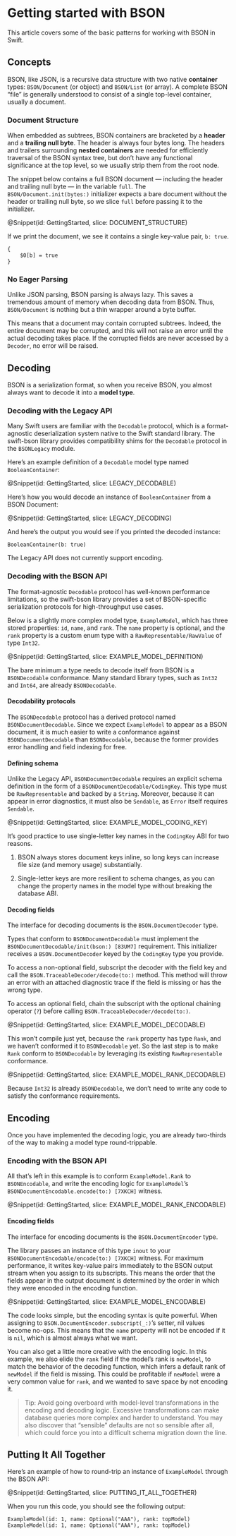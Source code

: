 # Getting started with BSON

This article covers some of the basic patterns for working with BSON in Swift.


## Concepts

BSON, like JSON, is a recursive data structure with two native **container** types: ``BSON/Document`` (or object) and ``BSON/List`` (or array). A complete BSON “file” is generally understood to consist of a single top-level container, usually a document.


### Document Structure

When embedded as subtrees, BSON containers are bracketed by a **header** and a **trailing null byte**. The header is always four bytes long. The headers and trailers surrounding **nested containers** are needed for efficiently traversal of the BSON syntax tree, but don’t have any functional significance at the top level, so we usually strip them from the root node.

The snippet below contains a full BSON document — including the header and trailing null byte — in the variable `full`. The ``BSON/Document.init(bytes:)`` initializer expects a bare document without the header or trailing null byte, so we slice `full` before passing it to the initializer.

@Snippet(id: GettingStarted, slice: DOCUMENT_STRUCTURE)

If we print the document, we see it contains a single key-value pair, `b: true`.

```text
{
    $0[b] = true
}
```


### No Eager Parsing

Unlike JSON parsing, BSON parsing is always lazy. This saves a tremendous amount of memory when decoding data from BSON. Thus, ``BSON/Document`` is nothing but a thin wrapper around a byte buffer.

This means that a document may contain corrupted subtrees. Indeed, the entire document may be corrupted, and this will not raise an error until the actual decoding takes place. If the corrupted fields are never accessed by a ``Decoder``, no error will be raised.


## Decoding

BSON is a serialization format, so when you receive BSON, you almost always want to decode it into a **model type**.


### Decoding with the Legacy API

Many Swift users are familiar with the ``Decodable`` protocol, which is a format-agnostic deserialization system native to the Swift standard library. The swift-bson library provides compatibility shims for the ``Decodable`` protocol in the ``BSONLegacy`` module.

Here’s an example definition of a ``Decodable`` model type named `BooleanContainer`:

@Snippet(id: GettingStarted, slice: LEGACY_DECODABLE)

Here’s how you would decode an instance of `BooleanContainer` from a BSON Document:

@Snippet(id: GettingStarted, slice: LEGACY_DECODING)

And here’s the output you would see if you printed the decoded instance:

```text
BooleanContainer(b: true)
```

The Legacy API does not currently support encoding.


### Decoding with the BSON API

The format-agnostic ``Decodable`` protocol has well-known performance limitations, so the swift-bson library provides a set of BSON-specific serialization protocols for high-throughput use cases.

Below is a slightly more complex model type, `ExampleModel`, which has three stored properties: `id`, `name`, and `rank`. The `name` property is optional, and the `rank` property is a custom enum type with a ``RawRepresentable/RawValue`` of type ``Int32``.

@Snippet(id: GettingStarted, slice: EXAMPLE_MODEL_DEFINITION)

The bare minimum a type needs to decode itself from BSON is a ``BSONDecodable`` conformance. Many standard library types, such as ``Int32`` and ``Int64``, are already ``BSONDecodable``.


#### Decodability protocols

The ``BSONDecodable`` protocol has a derived protocol named ``BSONDocumentDecodable``. Since we expect `ExampleModel` to appear as a BSON document, it is much easier to write a conformance against ``BSONDocumentDecodable`` than ``BSONDecodable``, because the former provides error handling and field indexing for free.


#### Defining schema

Unlike the Legacy API, ``BSONDocumentDecodable`` requires an explicit schema definition in the form of a ``BSONDocumentDecodable/CodingKey``. This type must be ``RawRepresentable`` and backed by a ``String``. Moreover, because it can appear in error diagnostics, it must also be ``Sendable``, as ``Error`` itself requires ``Sendable``.

@Snippet(id: GettingStarted, slice: EXAMPLE_MODEL_CODING_KEY)

It’s good practice to use single-letter key names in the `CodingKey` ABI for two reasons.

1.  BSON always stores document keys inline, so long keys can increase file size (and memory usage) substantially.

2.  Single-letter keys are more resilient to schema changes, as you can change the property names in the model type without breaking the database ABI.


#### Decoding fields

The interface for decoding documents is the ``BSON.DocumentDecoder`` type.

Types that conform to ``BSONDocumentDecodable`` must implement the ``BSONDocumentDecodable/init(bson:) [83UM7]`` requirement. This initializer receives a ``BSON.DocumentDecoder`` keyed by the `CodingKey` type you provide.

To access a non-optional field, subscript the decoder with the field key and call the ``BSON.TraceableDecoder/decode(to:)`` method. This method will throw an error with an attached diagnostic trace if the field is missing or has the wrong type.

To access an optional field, chain the subscript with the optional chaining operator (`?`) before calling ``BSON.TraceableDecoder/decode(to:)``.

@Snippet(id: GettingStarted, slice: EXAMPLE_MODEL_DECODABLE)

This won’t compile just yet, because the `rank` property has type `Rank`, and we haven’t conformed it to ``BSONDecodable`` yet. So the last step is to make `Rank` conform to ``BSONDecodable`` by leveraging its existing ``RawRepresentable`` conformance.

@Snippet(id: GettingStarted, slice: EXAMPLE_MODEL_RANK_DECODABLE)

Because ``Int32`` is already ``BSONDecodable``, we don’t need to write any code to satisfy the conformance requirements.


## Encoding

Once you have implemented the decoding logic, you are already two-thirds of the way to making a model type round-trippable.

### Encoding with the BSON API

All that’s left in this example is to conform `ExampleModel.Rank` to ``BSONEncodable``, and write the encoding logic for `ExampleModel`’s ``BSONDocumentEncodable.encode(to:) [7XKCH]`` witness.

@Snippet(id: GettingStarted, slice: EXAMPLE_MODEL_RANK_ENCODABLE)


#### Encoding fields

The interface for encoding documents is the ``BSON.DocumentEncoder`` type.

The library passes an instance of this type `inout` to your ``BSONDocumentEncodable/encode(to:) [7XKCH]`` witness. For maximum performance, it writes key-value pairs immediately to the BSON output stream when you assign to its subscripts. This means the order that the fields appear in the output document is determined by the order in which they were encoded in the encoding function.

@Snippet(id: GettingStarted, slice: EXAMPLE_MODEL_ENCODABLE)

The code looks simple, but the encoding syntax is quite powerful. When assigning to ``BSON.DocumentEncoder.subscript(_:)``’s setter, nil values become no-ops. This means that the `name` property will not be encoded if it is `nil`, which is almost always what we want.

You can also get a little more creative with the encoding logic. In this example, we also elide the `rank` field if the model’s rank is `newModel`, to match the behavior of the decoding function, which infers a default rank of `newModel` if the field is missing. This could be profitable if `newModel` were a very common value for `rank`, and we wanted to save space by not encoding it.

>   Tip:
>   Avoid going overboard with model-level transformations in the encoding and decoding logic. Excessive transformations can make database queries more complex and harder to understand. You may also discover that “sensible” defaults are not so sensible after all, which could force you into a difficult schema migration down the line.


## Putting It All Together

Here’s an example of how to round-trip an instance of `ExampleModel` through the BSON API:

@Snippet(id: GettingStarted, slice: PUTTING_IT_ALL_TOGETHER)

When you run this code, you should see the following output:

```text
ExampleModel(id: 1, name: Optional("AAA"), rank: topModel)
ExampleModel(id: 1, name: Optional("AAA"), rank: topModel)
```